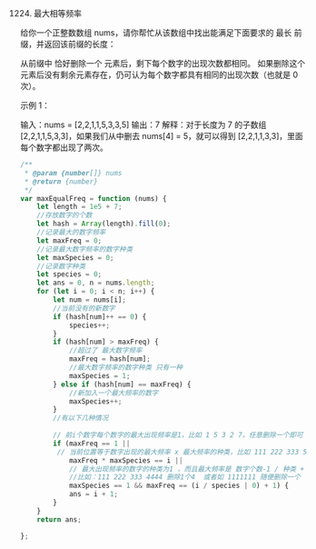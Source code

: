 1224. 最大相等频率

给你一个正整数数组 nums，请你帮忙从该数组中找出能满足下面要求的 最长 前缀，并返回该前缀的长度：

从前缀中 恰好删除一个 元素后，剩下每个数字的出现次数都相同。
如果删除这个元素后没有剩余元素存在，仍可认为每个数字都具有相同的出现次数（也就是 0 次）。

示例 1：

输入：nums = [2,2,1,1,5,3,3,5]
输出：7
解释：对于长度为 7 的子数组 [2,2,1,1,5,3,3]，如果我们从中删去 nums[4] = 5，就可以得到 [2,2,1,1,3,3]，里面每个数字都出现了两次。

```js
/**
 * @param {number[]} nums
 * @return {number}
 */
var maxEqualFreq = function (nums) {
    let length = 1e5 + 7;
    //存放数字的个数
    let hash = Array(length).fill(0);
    //记录最大的数字频率
    let maxFreq = 0;
    //记录最大数字频率的数字种类
    let maxSpecies = 0;
    //记录数字种类
    let species = 0;
    let ans = 0, n = nums.length;
    for (let i = 0; i < n; i++) {
        let num = nums[i];
        //当前没有的新数字
        if (hash[num]++ == 0) {
            species++;
        }
        if (hash[num] > maxFreq) {
            //超过了 最大数字频率
            maxFreq = hash[num];
            //最大数字频率的数字种类 只有一种
            maxSpecies = 1;
        } else if (hash[num] == maxFreq) {
            //新加入一个最大频率的数字
            maxSpecies++;
        }
        //有以下几种情况
        
        // 前i个数字每个数字的最大出现频率是1，比如 1 5 3 2 7，任意删除一个即可
        if (maxFreq == 1 ||  
         // 当前位置等于数字出现的最大频率 x 最大频率的种类，比如 111 222 333 5
            maxFreq * maxSpecies == i ||      
            // 最大出现频率的数字的种类为1 ，而且最大频率是 数字个数-1 / 种类 + 1,保证是下面两种形式
            //比如：111 222 333 4444 删除1个4  或者如 1111111 随便删除一个
            maxSpecies == 1 && maxFreq == (i / species | 0) + 1) { 
            ans = i + 1;
        }
    }
    return ans;

};
```
